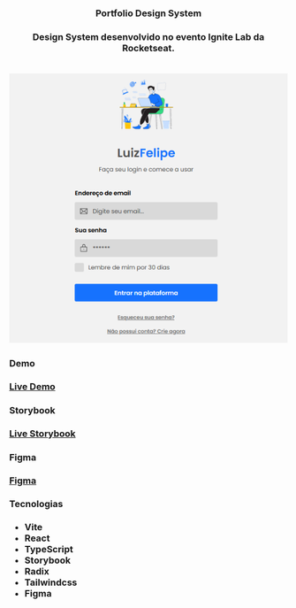 
<h3 align="center">Portfolio Design System<h3>

<p align="center">
  Design System desenvolvido no evento Ignite Lab da Rocketseat.
</p>
<div/>


<br>

<div align="center"><img src="/assets/Screenchot.png"></div>

#### Demo
[Live Demo](https://portfolio-ds-pi.vercel.app/)

#### Storybook
[Live Storybook](https://luizfelipe63.github.io/portfolio-design-system/)

#### Figma
[Figma](https://www.figma.com/file/ZyobhMy33hYZ52lcioKNqv/Design-System-Portfolio?node-id=0%3A1)

#### Tecnologias
- Vite
- React
- TypeScript
- Storybook
- Radix
- Tailwindcss
- Figma

